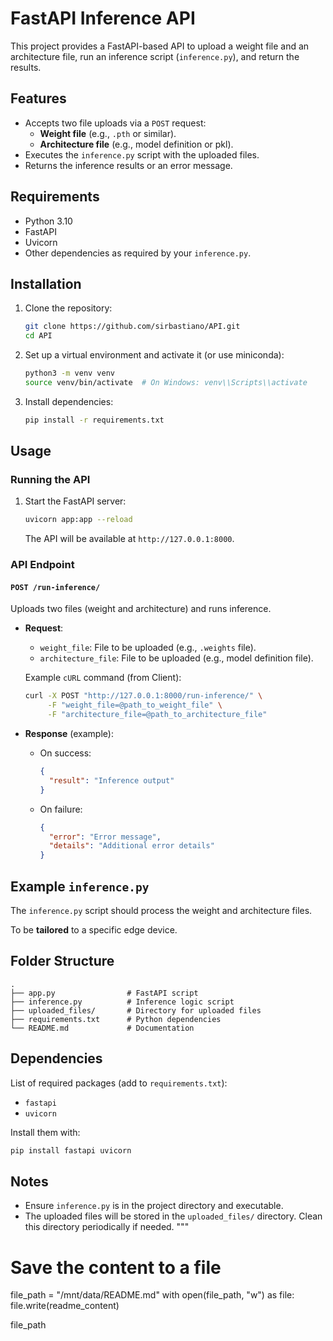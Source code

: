 # FastAPI Inference API

This project provides a FastAPI-based API to upload a weight file and an architecture file, run an inference script (`inference.py`), and return the results.

## Features

- Accepts two file uploads via a `POST` request:
  - **Weight file** (e.g., `.pth` or similar).
  - **Architecture file** (e.g., model definition or pkl).
- Executes the `inference.py` script with the uploaded files.
- Returns the inference results or an error message.

## Requirements

- Python 3.10
- FastAPI
- Uvicorn
- Other dependencies as required by your `inference.py`.

## Installation

1. Clone the repository:
   ```bash
   git clone https://github.com/sirbastiano/API.git
   cd API
   ```

2. Set up a virtual environment and activate it (or use miniconda):
   ```bash
   python3 -m venv venv
   source venv/bin/activate  # On Windows: venv\\Scripts\\activate
   ```

3. Install dependencies:
   ```bash
   pip install -r requirements.txt
   ```

## Usage

### Running the API

1. Start the FastAPI server:
   ```bash
   uvicorn app:app --reload
   ```
   The API will be available at `http://127.0.0.1:8000`.

### API Endpoint

#### `POST /run-inference/`

Uploads two files (weight and architecture) and runs inference.

- **Request**:
  - `weight_file`: File to be uploaded (e.g., `.weights` file).
  - `architecture_file`: File to be uploaded (e.g., model definition file).

  Example `cURL` command (from Client):
  ```bash
  curl -X POST "http://127.0.0.1:8000/run-inference/" \
       -F "weight_file=@path_to_weight_file" \
       -F "architecture_file=@path_to_architecture_file"
  ```

- **Response** (example):
  - On success:
    ```json
    {
      "result": "Inference output"
    }
    ```
  - On failure:
    ```json
    {
      "error": "Error message",
      "details": "Additional error details"
    }
    ```

## Example `inference.py`

The `inference.py` script should process the weight and architecture files. 

To be **tailored** to a specific edge device.

## Folder Structure

```
.
├── app.py                # FastAPI script
├── inference.py          # Inference logic script
├── uploaded_files/       # Directory for uploaded files
├── requirements.txt      # Python dependencies
└── README.md             # Documentation
```

## Dependencies

List of required packages (add to `requirements.txt`):
- `fastapi`
- `uvicorn`

Install them with:
```bash
pip install fastapi uvicorn
```

## Notes

- Ensure `inference.py` is in the project directory and executable.
- The uploaded files will be stored in the `uploaded_files/` directory. Clean this directory periodically if needed.
"""

# Save the content to a file
file_path = "/mnt/data/README.md"
with open(file_path, "w") as file:
    file.write(readme_content)

file_path